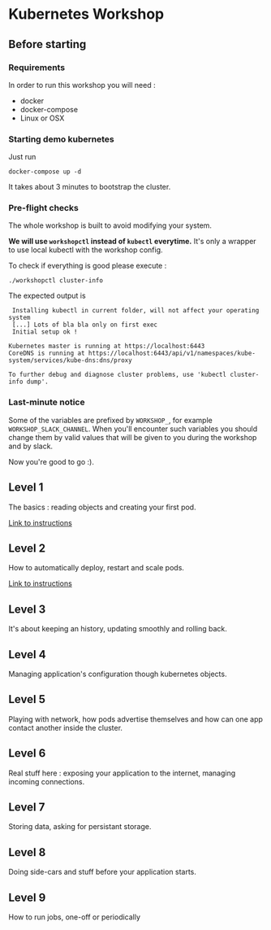 # Kubernetes Workshop

## Before starting

### Requirements

In order to run this workshop you will need :
* docker
* docker-compose
* Linux or OSX

### Starting demo kubernetes

Just run

```
docker-compose up -d
```

It takes about 3 minutes to bootstrap the cluster.

### Pre-flight checks

The whole workshop is built to avoid modifying your system.

**We will use `workshopctl` instead of `kubectl` everytime.**
It's only a wrapper to use local kubectl with the workshop config.

To check if everything is good please execute :

```
./workshopctl cluster-info
```

The expected output is

```
 Installing kubectl in current folder, will not affect your operating system
 [...] Lots of bla bla only on first exec
 Initial setup ok !

Kubernetes master is running at https://localhost:6443
CoreDNS is running at https://localhost:6443/api/v1/namespaces/kube-system/services/kube-dns:dns/proxy

To further debug and diagnose cluster problems, use 'kubectl cluster-info dump'.
```

### Last-minute notice

Some of the variables are prefixed by `WORKSHOP_`, for example
`WORKSHOP_SLACK_CHANNEL`. When you'll encounter such variables you should
change them by valid values that will be given to you during the workshop and
by slack.

Now you're good to go :).

## Level 1

The basics : reading objects and creating your first pod.

[Link to instructions](./level1/README.md)

## Level 2

How to automatically deploy, restart and scale pods.

[Link to instructions](./level2/README.md)

## Level 3

It's about keeping an history, updating smoothly and rolling back.

## Level 4

Managing application's configuration though kubernetes objects.

## Level 5

Playing with network, how pods advertise themselves and how can one app contact
another inside the cluster.

## Level 6

Real stuff here : exposing your application to the internet, managing incoming
connections.

## Level 7

Storing data, asking for persistant storage.

## Level 8

Doing side-cars and stuff before your application starts.

## Level 9

How to run jobs, one-off or periodically

